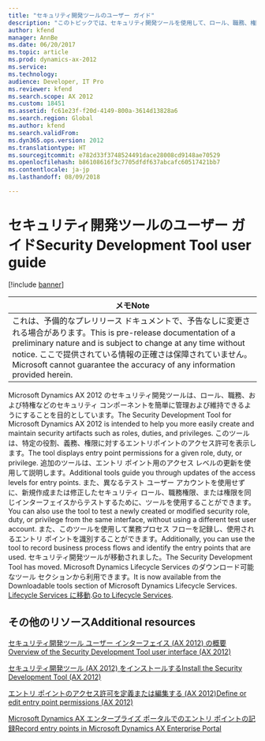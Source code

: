 ```yaml
---
title: "セキュリティ開発ツールのユーザー ガイド"
description: "このトピックでは、セキュリティ開発ツールを使用して、ロール、職務、権限などのセキュリティ アーティファクトを作成および管理する方法について説明します。"
author: kfend
manager: AnnBe
ms.date: 06/20/2017
ms.topic: article
ms.prod: dynamics-ax-2012
ms.service: 
ms.technology: 
audience: Developer, IT Pro
ms.reviewer: kfend
ms.search.scope: AX 2012
ms.custom: 18451
ms.assetid: fc61e23f-f20d-4149-800a-3614d13828a6
ms.search.region: Global
ms.author: kfend
ms.search.validFrom: 
ms.dyn365.ops.version: 2012
ms.translationtype: HT
ms.sourcegitcommit: e782d33f3748524491dace28008cd9148ae70529
ms.openlocfilehash: b86108616f3c7705dfdf637abcafc60517421bb7
ms.contentlocale: ja-jp
ms.lasthandoff: 08/09/2018

---
```


# <a name="security-development-tool-user-guide"></a><span data-ttu-id="3e9a7-103">セキュリティ開発ツールのユーザー ガイド</span><span class="sxs-lookup"><span data-stu-id="3e9a7-103">Security Development Tool user guide</span></span>

[!include [banner](../../includes/banner.md)]

| <span data-ttu-id="3e9a7-104">**メモ**</span><span class="sxs-lookup"><span data-stu-id="3e9a7-104">**Note**</span></span>                                                                                                                                                                                   |
|--------------------------------------------------------------------------------------------------------------------------------------------------------------------------------------------|
| <span data-ttu-id="3e9a7-105">これは、予備的なプレリリース ドキュメントで、予告なしに変更される場合があります。</span><span class="sxs-lookup"><span data-stu-id="3e9a7-105">This is pre-release documentation of a preliminary nature and is subject to change at any time without notice.</span></span> <span data-ttu-id="3e9a7-106">ここで提供されている情報の正確さは保障されていません。</span><span class="sxs-lookup"><span data-stu-id="3e9a7-106">Microsoft cannot guarantee the accuracy of any information provided herein.</span></span> |

<span data-ttu-id="3e9a7-107">Microsoft Dynamics AX 2012 のセキュリティ開発ツールは、ロール、職務、および特権などのセキュリティ コンポーネントを簡単に管理および維持できるようにすることを目的としています。</span><span class="sxs-lookup"><span data-stu-id="3e9a7-107">The Security Development Tool for Microsoft Dynamics AX 2012 is intended to help you more easily create and maintain security artifacts such as roles, duties, and privileges.</span></span> <span data-ttu-id="3e9a7-108">このツールは、特定の役割、義務、権限に対するエントリポイントのアクセス許可を表示します。</span><span class="sxs-lookup"><span data-stu-id="3e9a7-108">The tool displays entry point permissions for a given role, duty, or privilege.</span></span> <span data-ttu-id="3e9a7-109">追加のツールは、エントリ ポイント用のアクセス レベルの更新を使用して説明します。</span><span class="sxs-lookup"><span data-stu-id="3e9a7-109">Additional tools guide you through updates of the access levels for entry points.</span></span> <span data-ttu-id="3e9a7-110">また、異なるテスト ユーザー アカウントを使用せずに、新規作成または修正したセキュリティ ロール、職務権限、または権限を同じインターフェイスからテストするために、ツールを使用することができます。</span><span class="sxs-lookup"><span data-stu-id="3e9a7-110">You can also use the tool to test a newly created or modified security role, duty, or privilege from the same interface, without using a different test user account.</span></span> <span data-ttu-id="3e9a7-111">また、このツールを使用して業務プロセス フローを記録し、使用されるエントリ ポイントを識別することができます。</span><span class="sxs-lookup"><span data-stu-id="3e9a7-111">Additionally, you can use the tool to record business process flows and identify the entry points that are used.</span></span> <span data-ttu-id="3e9a7-112">セキュリティ開発ツールが移動されました。</span><span class="sxs-lookup"><span data-stu-id="3e9a7-112">The Security Development Tool has moved.</span></span> <span data-ttu-id="3e9a7-113">Microsoft Dynamics Lifecycle Services のダウンロード可能なツール セクションから利用できます。</span><span class="sxs-lookup"><span data-stu-id="3e9a7-113">It is now available from the Downloadable tools section of Microsoft Dynamics Lifecycle Services.</span></span> <span data-ttu-id="3e9a7-114">[Lifecycle Services に移動](https://lcs.dynamics.com).</span><span class="sxs-lookup"><span data-stu-id="3e9a7-114">[Go to Lifecycle Services](https://lcs.dynamics.com).</span></span>



<a name="additional-resources"></a><span data-ttu-id="3e9a7-115">その他のリソース</span><span class="sxs-lookup"><span data-stu-id="3e9a7-115">Additional resources</span></span>
--------

[<span data-ttu-id="3e9a7-116">セキュリティ開発ツール ユーザー インターフェイス (AX 2012) の概要</span><span class="sxs-lookup"><span data-stu-id="3e9a7-116">Overview of the Security Development Tool user interface (AX 2012)</span></span>](overview-security-development-tool-user-interface.md)

[<span data-ttu-id="3e9a7-117">セキュリティ開発ツール (AX 2012) をインストールする</span><span class="sxs-lookup"><span data-stu-id="3e9a7-117">Install the Security Development Tool (AX 2012)</span></span>](install-security-development-tool.md)

[<span data-ttu-id="3e9a7-118">エントリ ポイントのアクセス許可を定義または編集する (AX 2012)</span><span class="sxs-lookup"><span data-stu-id="3e9a7-118">Define or edit entry point permissions (AX 2012)</span></span>](define-edit-entry-point-permissions.md)

[<span data-ttu-id="3e9a7-119">Microsoft Dynamics AX エンタープライズ ポータルでのエントリ ポイントの記録</span><span class="sxs-lookup"><span data-stu-id="3e9a7-119">Record entry points in Microsoft Dynamics AX Enterprise Portal</span></span>](record-entry-points-enterprise-portal.md)




